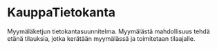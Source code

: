 # KauppaTietokanta
Myymäläketjun tietokantasuunnitelma. Myymälästä mahdollisuus tehdä etänä tilauksia, jotka kerätään myymälässä ja toimitetaan tilaajalle.
